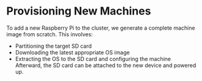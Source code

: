 Provisioning New Machines
=========================

To add a new Raspberry Pi to the cluster, we generate a complete machine image from scratch. This involves:
* Partitioning the target SD card
* Downloading the latest appropriate OS image
* Extracting the OS to the SD card and configuring the machine
Afterward, the SD card can be attached to the new device and powered up.
